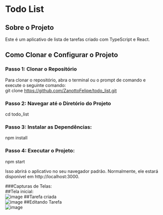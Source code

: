# Todo List

## Sobre o Projeto

Este é um aplicativo de lista de tarefas criado com TypeScript e React.

## Como Clonar e Configurar o Projeto

### Passo 1: Clonar o Repositório

Para clonar o repositório, abra o terminal ou o prompt de comando e execute o seguinte comando:<br>
git clone https://github.com/ZanottoFelipe/todo_list.git

### Passo 2: Navegar até o Diretório do Projeto<br>
cd todo_list

### Passo 3: Instalar as Dependências:<br>
npm install


### Passo 4: Executar o Projeto:<br>
npm start<br>

Isso abrirá o aplicativo no seu navegador padrão. Normalmente, ele estará disponível em http://localhost:3000.

###Capturas de Telas: <br>
##Tela inicial: <br>
![image](https://github.com/ZanottoFelipe/todo_list/assets/105025789/c5bee081-4f9d-4e20-a043-5009c0b33582)
##Tarefa criada <br>
![image](https://github.com/ZanottoFelipe/todo_list/assets/105025789/968b291a-49d5-423a-aef8-f37a44126d61)
##Editando Tarefa <br>
![image](https://github.com/ZanottoFelipe/todo_list/assets/105025789/63960a89-0278-4f07-978e-0ab080419f4a)
